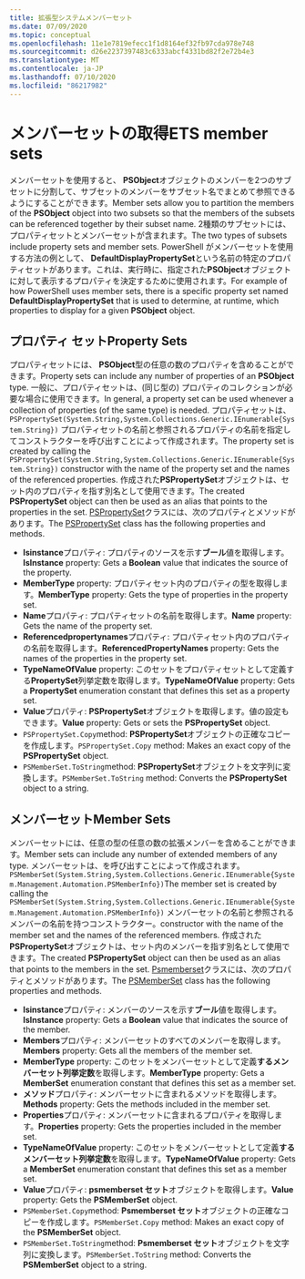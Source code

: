 ```yaml
---
title: 拡張型システムメンバーセット
ms.date: 07/09/2020
ms.topic: conceptual
ms.openlocfilehash: 11e1e7819efecc1f1d8164ef32fb97cda978e748
ms.sourcegitcommit: d26e2237397483c6333abcf4331bd82f2e72b4e3
ms.translationtype: MT
ms.contentlocale: ja-JP
ms.lasthandoff: 07/10/2020
ms.locfileid: "86217982"
---
```

# <a name="ets-member-sets"></a><span data-ttu-id="4e3ae-102">メンバーセットの取得</span><span class="sxs-lookup"><span data-stu-id="4e3ae-102">ETS member sets</span></span>

<span data-ttu-id="4e3ae-103">メンバーセットを使用すると、 **PSObject**オブジェクトのメンバーを2つのサブセットに分割して、サブセットのメンバーをサブセット名でまとめて参照できるようにすることができます。</span><span class="sxs-lookup"><span data-stu-id="4e3ae-103">Member sets allow you to partition the members of the **PSObject** object into two subsets so that the members of the subsets can be referenced together by their subset name.</span></span> <span data-ttu-id="4e3ae-104">2種類のサブセットには、プロパティセットとメンバーセットが含まれます。</span><span class="sxs-lookup"><span data-stu-id="4e3ae-104">The two types of subsets include property sets and member sets.</span></span> <span data-ttu-id="4e3ae-105">PowerShell がメンバーセットを使用する方法の例として、 **DefaultDisplayPropertySet**という名前の特定のプロパティセットがあります。これは、実行時に、指定された**PSObject**オブジェクトに対して表示するプロパティを決定するために使用されます。</span><span class="sxs-lookup"><span data-stu-id="4e3ae-105">For example of how PowerShell uses member sets, there is a specific property set named **DefaultDisplayPropertySet** that is used to determine, at runtime, which properties to display for a given **PSObject** object.</span></span>

## <a name="property-sets"></a><span data-ttu-id="4e3ae-106">プロパティ セット</span><span class="sxs-lookup"><span data-stu-id="4e3ae-106">Property Sets</span></span>

<span data-ttu-id="4e3ae-107">プロパティセットには、 **PSObject**型の任意の数のプロパティを含めることができます。</span><span class="sxs-lookup"><span data-stu-id="4e3ae-107">Property sets can include any number of properties of an **PSObject** type.</span></span> <span data-ttu-id="4e3ae-108">一般に、プロパティセットは、(同じ型の) プロパティのコレクションが必要な場合に使用できます。</span><span class="sxs-lookup"><span data-stu-id="4e3ae-108">In general, a property set can be used whenever a collection of properties (of the same type) is needed.</span></span> <span data-ttu-id="4e3ae-109">プロパティセットは、 `PSPropertySet(System.String,System.Collections.Generic.IEnumerable{System.String})` プロパティセットの名前と参照されるプロパティの名前を指定してコンストラクターを呼び出すことによって作成されます。</span><span class="sxs-lookup"><span data-stu-id="4e3ae-109">The property set is created by calling the `PSPropertySet(System.String,System.Collections.Generic.IEnumerable{System.String})` constructor with the name of the property set and the names of the referenced properties.</span></span> <span data-ttu-id="4e3ae-110">作成された**PSPropertySet**オブジェクトは、セット内のプロパティを指す別名として使用できます。</span><span class="sxs-lookup"><span data-stu-id="4e3ae-110">The created **PSPropertySet** object can then be used as an alias that points to the properties in the set.</span></span> <span data-ttu-id="4e3ae-111">[PSPropertySet](/dotnet/api/system.management.automation.pspropertyset)クラスには、次のプロパティとメソッドがあります。</span><span class="sxs-lookup"><span data-stu-id="4e3ae-111">The [PSPropertySet](/dotnet/api/system.management.automation.pspropertyset) class has the following properties and methods.</span></span>

- <span data-ttu-id="4e3ae-112">**Isinstance**プロパティ: プロパティのソースを示す**ブール**値を取得します。</span><span class="sxs-lookup"><span data-stu-id="4e3ae-112">**IsInstance** property: Gets a **Boolean** value that indicates the source of the property.</span></span>
- <span data-ttu-id="4e3ae-113">**MemberType** property: プロパティセット内のプロパティの型を取得します。</span><span class="sxs-lookup"><span data-stu-id="4e3ae-113">**MemberType** property: Gets the type of properties in the property set.</span></span>
- <span data-ttu-id="4e3ae-114">**Name**プロパティ: プロパティセットの名前を取得します。</span><span class="sxs-lookup"><span data-stu-id="4e3ae-114">**Name** property: Gets the name of the property set.</span></span>
- <span data-ttu-id="4e3ae-115">**Referencedpropertynames**プロパティ: プロパティセット内のプロパティの名前を取得します。</span><span class="sxs-lookup"><span data-stu-id="4e3ae-115">**ReferencedPropertyNames** property: Gets the names of the properties in the property set.</span></span>
- <span data-ttu-id="4e3ae-116">**TypeNameOfValue** property: このセットをプロパティセットとして定義する**PropertySet**列挙定数を取得します。</span><span class="sxs-lookup"><span data-stu-id="4e3ae-116">**TypeNameOfValue** property: Gets a **PropertySet** enumeration constant that defines this set as a property set.</span></span>
- <span data-ttu-id="4e3ae-117">**Value**プロパティ: **PSPropertySet**オブジェクトを取得します。値の設定もできます。</span><span class="sxs-lookup"><span data-stu-id="4e3ae-117">**Value** property: Gets or sets the **PSPropertySet** object.</span></span>
- <span data-ttu-id="4e3ae-118">`PSPropertySet.Copy`method: **PSPropertySet**オブジェクトの正確なコピーを作成します。</span><span class="sxs-lookup"><span data-stu-id="4e3ae-118">`PSPropertySet.Copy` method: Makes an exact copy of the **PSPropertySet** object.</span></span>
- <span data-ttu-id="4e3ae-119">`PSMemberSet.ToString`method: **PSPropertySet**オブジェクトを文字列に変換します。</span><span class="sxs-lookup"><span data-stu-id="4e3ae-119">`PSMemberSet.ToString` method: Converts the **PSPropertySet** object to a string.</span></span>

## <a name="member-sets"></a><span data-ttu-id="4e3ae-120">メンバーセット</span><span class="sxs-lookup"><span data-stu-id="4e3ae-120">Member Sets</span></span>

<span data-ttu-id="4e3ae-121">メンバーセットには、任意の型の任意の数の拡張メンバーを含めることができます。</span><span class="sxs-lookup"><span data-stu-id="4e3ae-121">Member sets can include any number of extended members of any type.</span></span> <span data-ttu-id="4e3ae-122">メンバーセットは、を呼び出すことによって作成されます。`PSMemberSet(System.String,System.Collections.Generic.IEnumerable{System.Management.Automation.PSMemberInfo})`</span><span class="sxs-lookup"><span data-stu-id="4e3ae-122">The member set is created by calling the `PSMemberSet(System.String,System.Collections.Generic.IEnumerable{System.Management.Automation.PSMemberInfo})`</span></span>
<span data-ttu-id="4e3ae-123">メンバーセットの名前と参照されるメンバーの名前を持つコンストラクター。</span><span class="sxs-lookup"><span data-stu-id="4e3ae-123">constructor with the name of the member set and the names of the referenced members.</span></span> <span data-ttu-id="4e3ae-124">作成された**PSPropertySet**オブジェクトは、セット内のメンバーを指す別名として使用できます。</span><span class="sxs-lookup"><span data-stu-id="4e3ae-124">The created **PSPropertySet** object can then be used as an alias that points to the members in the set.</span></span> <span data-ttu-id="4e3ae-125">[Psmemberset](/dotnet/api/system.management.automation.psmemberset)クラスには、次のプロパティとメソッドがあります。</span><span class="sxs-lookup"><span data-stu-id="4e3ae-125">The [PSMemberSet](/dotnet/api/system.management.automation.psmemberset) class has the following properties and methods.</span></span>

- <span data-ttu-id="4e3ae-126">**Isinstance**プロパティ: メンバーのソースを示す**ブール**値を取得します。</span><span class="sxs-lookup"><span data-stu-id="4e3ae-126">**IsInstance** property: Gets a **Boolean** value that indicates the source of the member.</span></span>
- <span data-ttu-id="4e3ae-127">**Members**プロパティ: メンバーセットのすべてのメンバーを取得します。</span><span class="sxs-lookup"><span data-stu-id="4e3ae-127">**Members** property: Gets all the members of the member set.</span></span>
- <span data-ttu-id="4e3ae-128">**MemberType** property: このセットをメンバーセットとして定義**するメンバーセット列挙定数**を取得します。</span><span class="sxs-lookup"><span data-stu-id="4e3ae-128">**MemberType** property: Gets a **MemberSet** enumeration constant that defines this set as a member set.</span></span>
- <span data-ttu-id="4e3ae-129">**メソッド**プロパティ: メンバーセットに含まれるメソッドを取得します。</span><span class="sxs-lookup"><span data-stu-id="4e3ae-129">**Methods** property: Gets the methods included in the member set.</span></span>
- <span data-ttu-id="4e3ae-130">**Properties**プロパティ: メンバーセットに含まれるプロパティを取得します。</span><span class="sxs-lookup"><span data-stu-id="4e3ae-130">**Properties** property: Gets the properties included in the member set.</span></span>
- <span data-ttu-id="4e3ae-131">**TypeNameOfValue** property: このセットをメンバーセットとして定義**するメンバーセット列挙定数**を取得します。</span><span class="sxs-lookup"><span data-stu-id="4e3ae-131">**TypeNameOfValue** property: Gets a **MemberSet** enumeration constant that defines this set as a member set.</span></span>
- <span data-ttu-id="4e3ae-132">**Value**プロパティ: **psmemberset セット**オブジェクトを取得します。</span><span class="sxs-lookup"><span data-stu-id="4e3ae-132">**Value** property: Gets the **PSMemberSet** object.</span></span>
- <span data-ttu-id="4e3ae-133">`PSMemberSet.Copy`method: **Psmemberset セット**オブジェクトの正確なコピーを作成します。</span><span class="sxs-lookup"><span data-stu-id="4e3ae-133">`PSMemberSet.Copy` method: Makes an exact copy of the **PSMemberSet** object.</span></span>
- <span data-ttu-id="4e3ae-134">`PSMemberSet.ToString`method: **Psmemberset セット**オブジェクトを文字列に変換します。</span><span class="sxs-lookup"><span data-stu-id="4e3ae-134">`PSMemberSet.ToString` method: Converts the **PSMemberSet** object to a string.</span></span>
